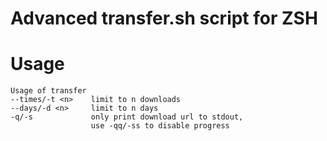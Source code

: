 # Advanced transfer.sh script for ZSH

# Usage

```
Usage of transfer
--times/-t <n>    limit to n downloads
--days/-d <n>     limit to n days
-q/-s             only print download url to stdout, 
                  use -qq/-ss to disable progress
```

